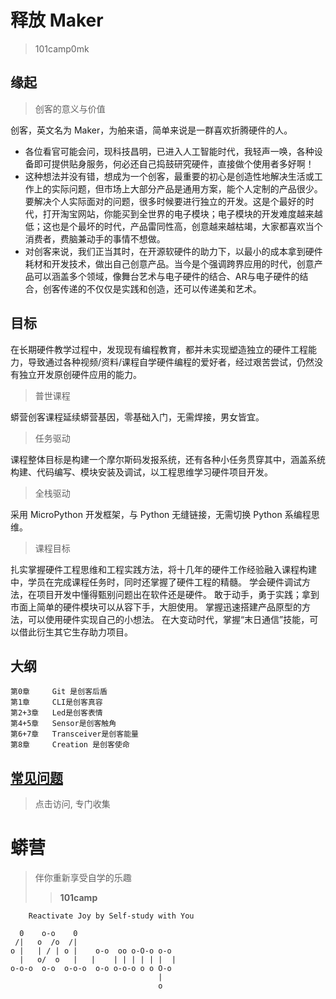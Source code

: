 # 释放 Maker
> 101camp0mk

## 缘起
> 创客的意义与价值

创客，英文名为 Maker，为舶来语，简单来说是一群喜欢折腾硬件的人。

- 各位看官可能会问，现科技昌明，已进入人工智能时代，我轻声一唤，各种设备即可提供贴身服务，何必还自己捣鼓研究硬件，直接做个使用者多好啊！
- 这种想法并没有错，想成为一个创客，最重要的初心是创造性地解决生活或工作上的实际问题，但市场上大部分产品是通用方案，能个人定制的产品很少。要解决个人实际面对的问题，很多时候要进行独立的开发。这是个最好的时代，打开淘宝网站，你能买到全世界的电子模块；电子模块的开发难度越来越低；这也是个最坏的时代，产品雷同性高，创意越来越枯竭，大家都喜欢当个消费者，费脑兼动手的事情不想做。
- 对创客来说，我们正当其时，在开源软硬件的助力下，以最小的成本拿到硬件耗材和开发技术，做出自己创意产品。当今是个强调跨界应用的时代，创意产品可以涵盖多个领域，像舞台艺术与电子硬件的结合、AR与电子硬件的结合，创客传递的不仅仅是实践和创造，还可以传递美和艺术。


## 目标
在长期硬件教学过程中，发现现有编程教育，都并未实现塑造独立的硬件工程能力，导致通过各种视频/资料/课程自学硬件编程的爱好者，经过艰苦尝试，仍然没有独立开发原创硬件应用的能力。

> 普世课程


蟒营创客课程延续蟒营基因，零基础入门，无需焊接，男女皆宜。


> 任务驱动


课程整体目标是构建一个摩尔斯码发报系统，还有各种小任务贯穿其中，涵盖系统构建、代码编写、模块安装及调试，以工程思维学习硬件项目开发。


> 全栈驱动


采用 MicroPython 开发框架，与 Python 无缝链接，无需切换 Python 系编程思维。

> 课程目标

扎实掌握硬件工程思维和工程实践方法，将十几年的硬件工作经验融入课程构建中，学员在完成课程任务时，同时还掌握了硬件工程的精髓。
学会硬件调试方法，在项目开发中懂得甄别问题出在软件还是硬件。
敢于动手，勇于实践；拿到市面上简单的硬件模块可以从容下手，大胆使用。
掌握迅速搭建产品原型的方法，可以使用硬件实现自己的小想法。
在大变动时代，掌握“末日通信”技能，可以借此衍生其它生存助力项目。


## 大纲


    第0章     Git 是创客后盾
    第1章     CLI是创客真容
    第2+3章   Led是创客表情
    第4+5章   Sensor是创客触角
    第6+7章   Transceiver是创客能量
    第8章     Creation 是创客使命



## [常见问题](/faq)
> 点击访问, 专门收集



# 蟒营
> 伴你重新享受自学的乐趣
> 
>> **101camp**
    

```
    Reactivate Joy by Self-study with You

  0    o-o    0
 /|   o  /o  /|
o |   | / | o |    o-o  oo o-O-o o-o
  |   o/  o   |   |    | | | | | |  |
o-o-o  o-o  o-o-o  o-o o-o-o o o O-o
                                 |
                                 o
```


